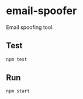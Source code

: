 # email-spoofer

Email spoofing tool.

## Test

```bash
npm test
```

## Run

```bash
npm start
```
